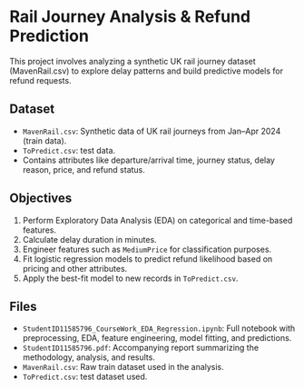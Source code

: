 # Rail Journey Analysis & Refund Prediction

This project involves analyzing a synthetic UK rail journey dataset (MavenRail.csv) to explore delay patterns and build predictive models for refund requests. 

## Dataset
- `MavenRail.csv`: Synthetic data of UK rail journeys from Jan–Apr 2024 (train data).
- `ToPredict.csv`: test data.
- Contains attributes like departure/arrival time, journey status, delay reason, price, and refund status.

## Objectives
1. Perform Exploratory Data Analysis (EDA) on categorical and time-based features.
2. Calculate delay duration in minutes.
3. Engineer features such as `MediumPrice` for classification purposes.
4. Fit logistic regression models to predict refund likelihood based on pricing and other attributes.
5. Apply the best-fit model to new records in `ToPredict.csv`.

## Files
- `StudentID11585796_CourseWork_EDA_Regression.ipynb`: Full notebook with preprocessing, EDA, feature engineering, model fitting, and predictions.
- `StudentID11585796.pdf`: Accompanying report summarizing the methodology, analysis, and results.
- `MavenRail.csv`: Raw train dataset used in the analysis.
- `ToPredict.csv`: test dataset used.
